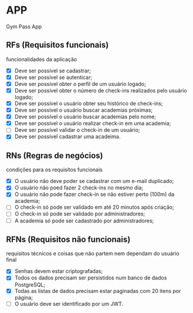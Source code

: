# APP

Gym Pass App

## RFs (Requisitos funcionais)
funcionalidades da aplicação

- [x] Deve ser possível se cadastrar;
- [x] Deve ser possível se autenticar;
- [x] Deve ser possível obter o perfil de um usuário logado;
- [x] Deve ser possível obter o número de check-ins realizados pelo usuário logado;
- [x] Deve ser possível o usuário obter seu histórico de check-ins;
- [x] Deve ser possível o usuário buscar academias próximas;
- [x] Deve ser possível o usuário buscar academias pelo nome;
- [x] Deve ser possível o usuário realizar check-in em uma academia;
- [ ] Deve ser possível validar o check-in de um usuário;
- [x] Deve ser possível cadastrar uma acadeima.

## RNs (Regras de negócios)
condições para os requisitos funcionais

- [x] O usuário não deve poder se cadastrar com um e-mail duplicado;
- [x] O usuário não poed fazer 2 check-ins no mesmo dia;
- [x] O usuário não pode fazer check-in se não estiver perto (100m) da academia;
- [ ] O check-in só pode ser validado em até 20 minutos após criação;
- [ ] O check-in só pode ser validado por administradores;
- [ ] A academia só pode ser cadastrado por administradores;

## RFNs (Requisitos não funcionais)
requisitos técnicos e coisas que não partem nem dependam do usuário final

- [x] Senhas devem estar criptografadas;
- [x] Todos os dados precisam ser persistidos num banco de dados PostgreSQL;
- [x] Todas as listas de dados precisam estar paginadas com 20 itens por página;
- [ ] O usuário deve ser identificado por um JWT.